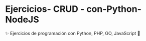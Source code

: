 # Ejercicios- CRUD - con-Python-NodeJS
:sparkles: Ejercicios de programación con Python, PHP, GO, JavaScript :rocket:
